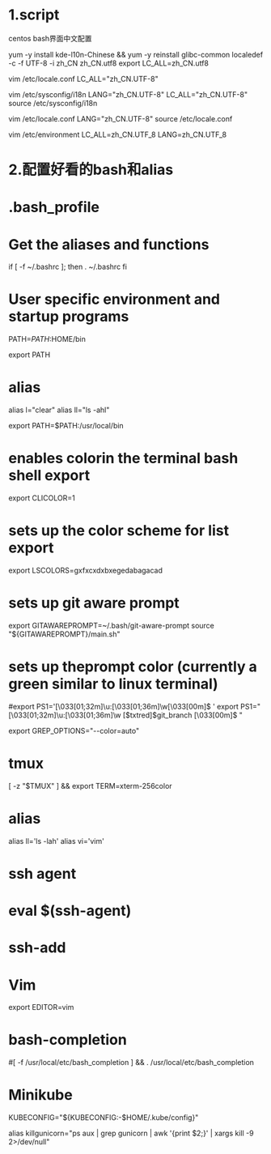 # 1.script
centos bash界面中文配置

yum -y install kde-l10n-Chinese && yum -y reinstall glibc-common
localedef -c -f UTF-8 -i zh_CN zh_CN.utf8
export LC_ALL=zh_CN.utf8

vim /etc/locale.conf
LC_ALL="zh_CN.UTF-8"

vim /etc/sysconfig/i18n
LANG="zh_CN.UTF-8"
LC_ALL="zh_CN.UTF-8"
source    /etc/sysconfig/i18n

vim /etc/locale.conf
LANG="zh_CN.UTF-8"
source   /etc/locale.conf

vim /etc/environment
LC_ALL=zh_CN.UTF_8
LANG=zh_CN.UTF_8


# 2.配置好看的bash和alias
# .bash_profile

# Get the aliases and functions
if [ -f ~/.bashrc ]; then
	. ~/.bashrc
fi

# User specific environment and startup programs

PATH=$PATH:$HOME/bin

export PATH
# alias
alias l="clear"
alias ll="ls -ahl"

export PATH=$PATH:/usr/local/bin

# enables colorin the terminal bash shell export
export CLICOLOR=1
# sets up the color scheme for list export
export LSCOLORS=gxfxcxdxbxegedabagacad
# sets up git aware prompt
export GITAWAREPROMPT=~/.bash/git-aware-prompt
source "${GITAWAREPROMPT}/main.sh"
# sets up theprompt color (currently a green similar to linux terminal)
#export PS1='\[\033[01;32m\]\u:\[\033[01;36m\]\w\[\033[00m\]\$ '
export PS1="\[\033[01;32m\]\u:\[\033[01;36m\]\w \[$txtred\]\$git_branch \[\033[00m\]\$ "

export GREP_OPTIONS="--color=auto"

# tmux
[ -z "$TMUX" ] && export TERM=xterm-256color

# alias
alias ll='ls -lah'
alias vi='vim'

# ssh agent
# eval $(ssh-agent)
# ssh-add


# Vim
export EDITOR=vim

# bash-completion
#[ -f /usr/local/etc/bash_completion ] && . /usr/local/etc/bash_completion

# Minikube
KUBECONFIG="${KUBECONFIG:-$HOME/.kube/config}"

alias killgunicorn="ps aux | grep gunicorn | awk '{print $2;}' | xargs kill -9 2>/dev/null"
